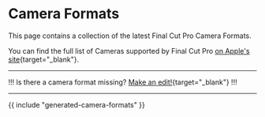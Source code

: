 # Camera Formats

This page contains a collection of the latest Final Cut Pro Camera Formats.

You can find the full list of Cameras supported by Final Cut Pro [on Apple's site](https://support.apple.com/en-us/HT204203){target="_blank"}.

---

!!!
Is there a camera format missing? [Make an edit!](/contribute/){target="_blank"}
!!!

---

{{ include "generated-camera-formats" }}